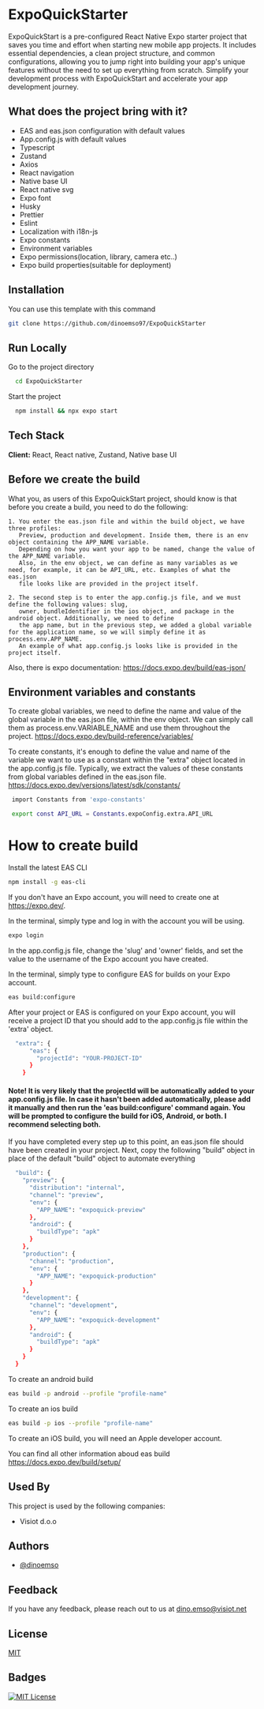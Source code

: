    

# ExpoQuickStarter

ExpoQuickStart is a pre-configured React Native Expo starter project that saves you time and effort when starting new mobile app projects. It includes essential dependencies, a clean project structure, and common configurations, allowing you to jump right into building your app's unique features without the need to set up everything from scratch. Simplify your development process with ExpoQuickStart and accelerate your app development journey.










## What does the project bring with it?

- EAS and eas.json configuration with default values
- App.config.js with default values
- Typescript
- Zustand
- Axios 
- React navigation 
- Native base UI 
- React native svg 
- Expo font 
- Husky 
- Prettier 
- Eslint 
- Localization with i18n-js
- Expo constants
- Environment variables
- Expo permissions(location, library, camera etc..)
- Expo build properties(suitable for deployment)




## Installation

You can use this template with this command

```bash
git clone https://github.com/dinoemso97/ExpoQuickStarter

```
    
## Run Locally

Go to the project directory

```bash
  cd ExpoQuickStarter
```

Start the project

```bash
  npm install && npx expo start 
```


## Tech Stack

**Client:** React, React native, Zustand, Native base UI


## Before we create the build

What you, as users of this ExpoQuickStart project, should know is that before you create a build, you need to do the following: 

    1. You enter the eas.json file and within the build object, we have three profiles: 
       Preview, production and development. Inside them, there is an env object containing the APP_NAME variable. 
       Depending on how you want your app to be named, change the value of the APP_NAME variable.
       Also, in the env object, we can define as many variables as we need, for example, it can be API_URL, etc. Examples of what the eas.json 
       file looks like are provided in the project itself.

    2. The second step is to enter the app.config.js file, and we must define the following values: slug, 
       owner, bundleIdentifier in the ios object, and package in the android object. Additionally, we need to define 
       the app name, but in the previous step, we added a global variable for the application name, so we will simply define it as process.env.APP_NAME. 
       An example of what app.config.js looks like is provided in the project itself.


Also, there is expo documentation: https://docs.expo.dev/build/eas-json/




## Environment variables and constants

To create global variables, we need to define the name and value of the global variable in the eas.json file, within the env object. We can simply call them as process.env.VARIABLE_NAME and use them throughout the project. https://docs.expo.dev/build-reference/variables/

To create constants, it's enough to define the value and name of the variable we want to use as a constant within the "extra" object located in the app.config.js file. Typically, we extract the values of these constants from global variables defined in the eas.json file. https://docs.expo.dev/versions/latest/sdk/constants/ 

```bash
 import Constants from 'expo-constants'

 export const API_URL = Constants.expoConfig.extra.API_URL
```






# How to create build

Install the latest EAS CLI 

```bash
npm install -g eas-cli
```

If you don't have an Expo account, you will need to create one at https://expo.dev/.

In the terminal, simply type and log in with the account you will be using.


```bash
expo login
```

In the app.config.js file, change the 'slug' and 'owner' fields, and set the value to the username of the Expo account you have created.


In the terminal, simply type to configure EAS for builds on your Expo account.

```bash
eas build:configure
```

After your project or EAS is configured on your Expo account, you will receive a project ID that you should add to the app.config.js file within the 'extra' object. 


```bash
  "extra": {
      "eas": {
        "projectId": "YOUR-PROJECT-ID"
      }
    }
```

#### Note! It is very likely that the projectId will be automatically added to your app.config.js file. In case it hasn't been added automatically, please add it manually and then run the 'eas build:configure' command again. You will be prompted to configure the build for iOS, Android, or both. I recommend selecting both.

If you have completed every step up to this point, an eas.json file should have been created in your project. Next, copy the following "build" object in place of the default "build" object to automate everything

```bash
  "build": {
    "preview": {
      "distribution": "internal",
      "channel": "preview",
      "env": {
        "APP_NAME": "expoquick-preview"
      },
      "android": {
        "buildType": "apk"
      }
    },
    "production": {
      "channel": "production",
      "env": {
        "APP_NAME": "expoquick-production"
      }
    },
    "development": {
      "channel": "development",
      "env": {
        "APP_NAME": "expoquick-development"
      },
      "android": {
        "buildType": "apk"
      }
    }
  }
```




To create an android build 
```bash
eas build -p android --profile "profile-name"
```

To create an ios build 
```bash
eas build -p ios --profile "profile-name"
```
To create an iOS build, you will need an Apple developer account.

You can find all other information aboud eas build https://docs.expo.dev/build/setup/










## Used By

This project is used by the following companies:

- Visiot d.o.o



## Authors

- [@dinoemso](https://github.com/dinoemso97)


## Feedback

If you have any feedback, please reach out to us at dino.emso@visiot.net


## License

[MIT](https://choosealicense.com/licenses/mit/)


## Badges

[![MIT License](https://img.shields.io/badge/License-MIT-green.svg)](https://choosealicense.com/licenses/mit/)

